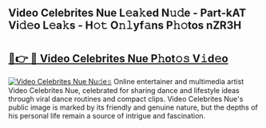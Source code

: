 ## Video Celebrites Nue L𝚎a𝚔ed N𝚞𝚍e - Part-kAT Vi𝚍𝚎o L𝚎a𝚔s - H𝚘𝚝 O𝚗𝚕yf𝚊ns P𝚑𝚘tos nZR3H

# <h2><a href="http://kfca5i.oniu.top/?m=Video+Celebrites+Nue">🔗👉 🔴 Video Celebrites Nue P𝚑ot𝚘𝚜 V𝚒d𝚎o</a></h2>

[![Video Celebrites Nue Nu𝚍e𝚜](https://i.imgur.com/0qMVB7G.gif)](http://kfca5i.oniu.top/?m=Video+Celebrites+Nue)
Online entertainer and multimedia artist Video Celebrites Nue, celebrated for sharing dance and lifestyle ideas through viral dance routines and compact clips. Video Celebrites Nue's public image is marked by its friendly and genuine nature, but the depths of his personal life remain a source of intrigue and fascination.  
